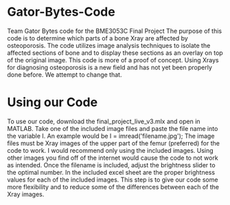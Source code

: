 # Gator-Bytes-Code
Team Gator Bytes code for the BME3053C Final Project
The purpose of this code is to determine which parts of a bone Xray are affected by osteoporosis. The code utilizes image analysis techniques to isolate the affected sections
of bone and to display these sections as an overlay on top of the original image. This code is more of a proof of concept. Using Xrays for diagnosing osteoporosis is a new field
and has not yet been properly done before. We attempt to change that. 


# Using our Code
To use our code, download the final_project_live_v3.mlx and open in MATLAB. Take one of the included image files and paste the file name into the variable I. 
An example would be I = imread('filename.jpg');
The image files must be Xray images of the upper part of the femur (preferred) for the code to work. 
I would recommend only using the included images. Using other images you find off of the internet would cause
the code to not work as intended. Once the filename is included, adjust the brightness slider to the optimal number. 
In the included excel sheet are the proper brightness values for each of the included images. This step is to give our code
some more flexibility and to reduce some of the differences between each of the Xray images. 
